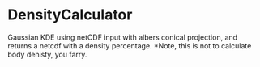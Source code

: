 # DensityCalculator
Gaussian KDE using netCDF input with albers conical projection, and returns a netcdf with a density percentage.
*Note, this is not to calculate body denisty, you farry.
